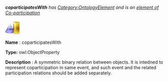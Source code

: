 ___coparticipatesWith__ 
 has
 [Category:OntologyElement](../../Category/OntologyElement "Category:OntologyElement") 
 and is an
 [element of](../../Property/ElementOf "Property:ElementOf") 
[Co-participation](../../Submissions/Co-participation "Submissions:Co-participation")_




  





[![ObjectProperty](../public/images/thumb/c/c3/ObjectProperty.gif/45px-ObjectProperty.gif)](../../Image/ObjectProperty.gif "ObjectProperty")


__Name__ 
 : coparticipatesWith
 



__Type:__ 
 owl:ObjectProperty
 



__Description__ 
 : A symmetric binary relation between objects. It is intedned to represent coparticipation in same event, and such event and the related participation relations should be added separately.